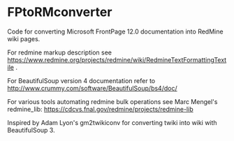 # FPtoRMconverter
Code for converting Microsoft FrontPage 12.0 documentation into RedMine wiki pages.

For redmine markup description see
  https://www.redmine.org/projects/redmine/wiki/RedmineTextFormattingTextile .

For BeautifulSoup  version 4 documentation refer to
  http://www.crummy.com/software/BeautifulSoup/bs4/doc/

For various tools automating redmine bulk operations see Marc Mengel's redmine_lib:
  https://cdcvs.fnal.gov/redmine/projects/redmine-lib

Inspired by Adam Lyon's gm2twikiconv for converting twiki into wiki with BeautifulSoup 3.
